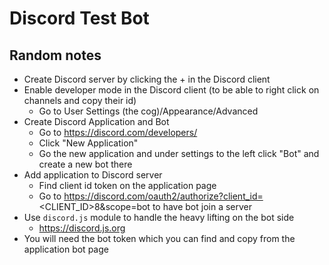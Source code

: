# Discord Test Bot

## Random notes
- Create Discord server by clicking the + in the Discord client
- Enable developer mode in the Discord client (to be able to right click on channels and copy their id)
    - Go to User Settings (the cog)/Appearance/Advanced
- Create Discord Application and Bot
    - Go to https://discord.com/developers/
    - Click "New Application"
    - Go the new application and under settings to the left click "Bot" and create a new bot there
- Add application to Discord server
    - Find client id token on the application page
    - Go to https://discord.com/oauth2/authorize?client_id=<CLIENT_ID>8&scope=bot to have bot join a server
- Use `discord.js` module to handle the heavy lifting on the bot side
    - https://discord.js.org
- You will need the bot token which you can find and copy from the application bot page